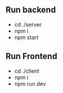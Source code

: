 
## Run backend

- cd ./server
- npm i
- npm start


## Run Frontend

- cd ./client
- npm i
- npm run dev
